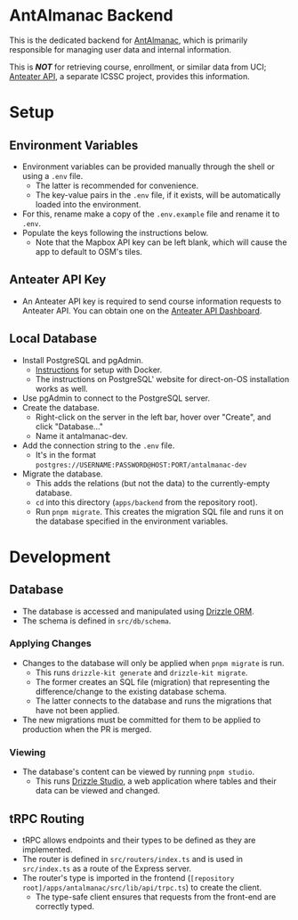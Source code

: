 # AntAlmanac Backend

This is the dedicated backend for [AntAlmanac](https://antalmanac.com),
which is primarily responsible for managing user data and internal information.

This is **_NOT_** for retrieving course, enrollment, or similar data from UCI;
[Anteater API](https://docs.icssc.club/docs/developer/anteaterapi), a separate ICSSC project,
provides this information.

# Setup

## Environment Variables
- Environment variables can be provided manually through the shell or using a `.env` file.
    - The latter is recommended for convenience.
    - The key-value pairs in the `.env` file, if it exists, will be automatically loaded into the environment.
- For this, rename make a copy of the `.env.example` file and rename it to `.env`.
- Populate the keys following the instructions below.
    - Note that the Mapbox API key can be left blank, which will cause the app to default to OSM's tiles.

## Anteater API Key
- An Anteater API key is required to send course information requests to Anteater API. You can obtain one on the [Anteater API Dashboard](https://dashboard.anteaterapi.com).

## Local Database
- Install PostgreSQL and pgAdmin.
    - [Instructions](https://medium.com/@jewelski/quickly-set-up-a-local-postgres-database-using-docker-5098052a4726) for setup with Docker.
    - The instructions on PostgreSQL' website for direct-on-OS installation works as well.
- Use pgAdmin to connect to the PostgreSQL server.
- Create the database.
    - Right-click on the server in the left bar, hover over "Create", and click "Database..."
    - Name it antalmanac-dev.
- Add the connection string to the `.env` file.
    - It's in the format `postgres://USERNAME:PASSWORD@HOST:PORT/antalmanac-dev`
- Migrate the database.
    - This adds the relations (but not the data) to the currently-empty database.
    - `cd` into this directory (`apps/backend` from the repository root).
    - Run `pnpm migrate`. This creates the migration SQL file and runs it on the database specified in the environment variables.

# Development

## Database
- The database is accessed and manipulated using [Drizzle ORM](https://orm.drizzle.team/).
- The schema is defined in `src/db/schema`.

### Applying Changes
- Changes to the database will only be applied when `pnpm migrate` is run.
    - This runs `drizzle-kit generate` and `drizzle-kit migrate`.
    - The former creates an SQL file (migration) that representing the difference/change to the existing database schema. 
    - The latter connects to the database and runs the migrations that have not been applied.
- The new migrations must be committed for them to be applied to production when the PR is merged.

### Viewing
- The database's content can be viewed by running `pnpm studio`.
    - This runs [Drizzle Studio](https://orm.drizzle.team/drizzle-studio/overview), a web application where tables and their data can be viewed and changed.

## tRPC Routing
- tRPC allows endpoints and their types to be defined as they are implemented.
- The router is defined in `src/routers/index.ts` and is used in `src/index.ts` as a route of the Express server.
- The router's type is imported in the frontend (`[repository root]/apps/antalmanac/src/lib/api/trpc.ts`) to create the client.
    - The type-safe client ensures that requests from the front-end are correctly typed.
